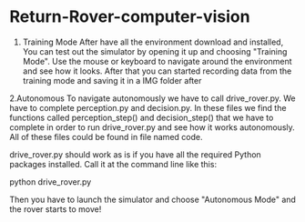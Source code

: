 # Return-Rover-computer-vision

1. Training Mode
After have all the environment download and installed, You can test out the simulator by opening it up and choosing "Training Mode". Use the mouse or keyboard to navigate around the environment and see how it looks. After that you can started recording data from the training mode and saving it in a IMG folder after

2.Autonomous
To navigate autonomously we have to call drive_rover.py. We have to complete perception.py and decision.py. In these files we find the functions called perception_step() and decision_step() that we have to complete in order to run drive_rover.py and see how it works autonomously. All of these files could be found in file named code.

drive_rover.py should work as is if you have all the required Python packages installed. Call it at the command line like this:

python drive_rover.py

Then you have to launch the simulator and choose "Autonomous Mode" and the rover starts to move!
